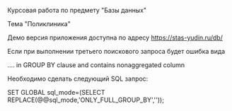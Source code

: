 Курсовая работа по предмету "Базы данных"

Тема "Поликлиника"

Демо версия приложения доступна по адресу https://stas-yudin.ru/db/


Если при выполнении третьего поискового запроса будет ошибка вида

.... in GROUP BY clause and contains nonaggregated column

Необходимо сделать следующий SQL запрос:

SET GLOBAL sql_mode=(SELECT REPLACE(@@sql_mode,'ONLY_FULL_GROUP_BY',''));